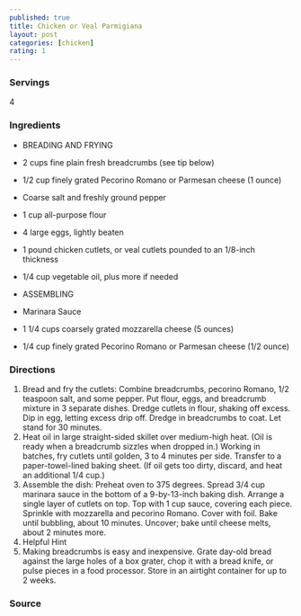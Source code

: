 ```yaml
---
published: true
title: Chicken or Veal Parmigiana
layout: post
categories: [chicken]
rating: 1
---
```

### Servings
4

### Ingredients
- BREADING AND FRYING
- 2 cups fine plain fresh breadcrumbs (see tip below)
- 1/2 cup finely grated Pecorino Romano or Parmesan cheese (1 ounce)
- Coarse salt and freshly ground pepper
- 1 cup all-purpose flour
- 4 large eggs, lightly beaten
- 1 pound chicken cutlets, or veal cutlets pounded to an 1/8-inch thickness
- 1/4 cup vegetable oil, plus more if needed

- ASSEMBLING
- Marinara Sauce
- 1 1/4 cups coarsely grated mozzarella cheese (5 ounces)
- 1/4 cup finely grated Pecorino Romano or Parmesan cheese (1/2 ounce)




### Directions
1. Bread and fry the cutlets: Combine breadcrumbs, pecorino Romano, 1/2 teaspoon salt, and some pepper. Put flour, eggs, and breadcrumb mixture in 3 separate dishes. Dredge cutlets in flour, shaking off excess. Dip in egg, letting excess drip off. Dredge in breadcrumbs to coat. Let stand for 30 minutes.
2. Heat oil in large straight-sided skillet over medium-high heat. (Oil is ready when a breadcrumb sizzles when dropped in.) Working in batches, fry cutlets until golden, 3 to 4 minutes per side. Transfer to a paper-towel-lined baking sheet. (If oil gets too dirty, discard, and heat an additional 1/4 cup.)
3. Assemble the dish: Preheat oven to 375 degrees. Spread 3/4 cup marinara sauce in the bottom of a 9-by-13-inch baking dish. Arrange a single layer of cutlets on top. Top with 1 cup sauce, covering each piece. Sprinkle with mozzarella and pecorino Romano. Cover with foil. Bake until bubbling, about 10 minutes. Uncover; bake until cheese melts, about 2 minutes more.
4. Helpful Hint
5. Making breadcrumbs is easy and inexpensive. Grate day-old bread against the large holes of a box grater, chop it with a bread knife, or pulse pieces in a food processor. Store in an airtight container for up to 2 weeks.

### Source

